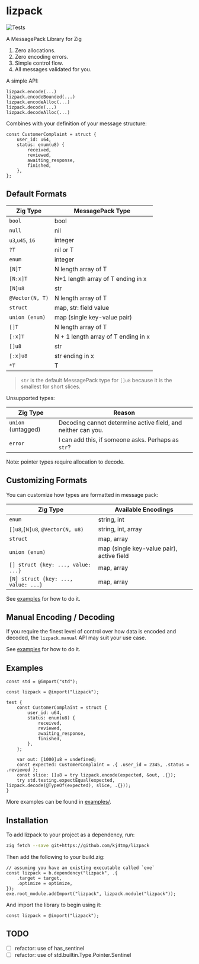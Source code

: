 # lizpack

![Tests](https://github.com/kj4tmp/lizpack/actions/workflows/main.yml/badge.svg)

A MessagePack Library for Zig

1. Zero allocations.
1. Zero encoding errors.
1. Simple control flow.
1. All messages validated for you.

A simple API:

```zig
lizpack.encode(...)
lizpack.encodeBounded(...)
lizpack.encodeAlloc(...)
lizpack.decode(...)
lizpack.decodeAlloc(...)
```

Combines with your definition of your message structure:

```zig
const CustomerComplaint = struct {
    user_id: u64,
    status: enum(u8) {
        received,
        reviewed,
        awaiting_response,
        finished,
    },
};
```

## Default Formats

| Zig Type                           | MessagePack Type                    |
| ---------------------------------- | ----------------------------------- |
| `bool`                             | bool                                |
| `null`                             | nil                                 |
| `u3`,`u45`, `i6`                   | integer                             |
| `?T`                               | nil or T                            |
| `enum`                             | integer                             |
| `[N]T`                             | N length array of T                 |
| `[N:x]T`                           | N+1 length array of T ending in x   |
| `[N]u8`                            | str                                 |
| `@Vector(N, T)`                    | N length array of T                 |
| `struct`                           | map, str: field value               |
| `union (enum)`                     | map (single key-value pair)         |
| `[]T`                              | N length array of T                 |
| `[:x]T`                            | N + 1 length array of T ending in x |
| `[]u8`                             | str                                 |
| `[:x]u8`                           | str ending in x                     |
| `*T`                               | T                                   |

> `str` is the default MessagePack type for `[]u8` because it is the smallest for short slices.

Unsupported types:

| Zig Type           | Reason                                                       |
| ------------------ | ------------------------------------------------------------ |
| `union` (untagged) | Decoding cannot determine active field, and neither can you. |
| `error`            | I can add this, if someone asks. Perhaps as `str`?           |

Note: pointer types require allocation to decode.

## Customizing Formats

You can customize how types are formatted in message pack:

| Zig Type                            | Available Encodings                       |
| ----------------------------------- | ----------------------------------------- |
| `enum`                              | string, int                               |
| `[]u8`,`[N]u8`, `@Vector(N, u8)`    | string, int, array                        |
| `struct`                            | map, array                                |
| `union (enum)`                      | map (single key-value pair), active field |
| `[] struct {key: ..., value: ...}`  | map, array                                |
| `[N] struct {key: ..., value: ...}` | map, array                                |

See [examples](examples/examples.zig) for how to do it.

## Manual Encoding / Decoding

If you require the finest level of control over how data is encoded and decoded, the `lizpack.manual` API
may suit your use case.

See [examples](examples/examples.zig) for how to do it.

## Examples

```zig
const std = @import("std");

const lizpack = @import("lizpack");

test {
    const CustomerComplaint = struct {
        user_id: u64,
        status: enum(u8) {
            received,
            reviewed,
            awaiting_response,
            finished,
        },
    };

    var out: [1000]u8 = undefined;
    const expected: CustomerComplaint = .{ .user_id = 2345, .status = .reviewed };
    const slice: []u8 = try lizpack.encode(expected, &out, .{});
    try std.testing.expectEqual(expected, lizpack.decode(@TypeOf(expected), slice, .{}));
}

```

More examples can be found in [examples/](/examples/).

## Installation

To add lizpack to your project as a dependency, run:

```sh
zig fetch --save git+https://github.com/kj4tmp/lizpack
```

Then add the following to your build.zig:

```zig
// assuming you have an existing executable called `exe`
const lizpack = b.dependency("lizpack", .{
    .target = target,
    .optimize = optimize,
});
exe.root_module.addImport("lizpack", lizpack.module("lizpack"));
```

And import the library to begin using it:

```zig
const lizpack = @import("lizpack");
```

## TODO

- [ ] refactor: use of has_sentinel
- [ ] refactor: use of std.builtin.Type.Pointer.Sentinel
